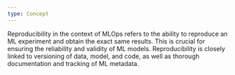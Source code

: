 ```yaml
---
type: Concept
---
```


Reproducibility in the context of MLOps refers to the ability to reproduce an ML experiment and obtain the exact same results. This is crucial for ensuring the reliability and validity of ML models. Reproducibility is closely linked to versioning of data, model, and code, as well as thorough documentation and tracking of ML metadata.
